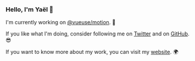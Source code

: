 ### Hello, I'm Yaël 👋

I'm currently working on [@vueuse/motion](https://github.com/vueuse/motion). 🤹

If you like what I'm doing, consider following me on [Twitter](https://twitter.com/yaeeelglx) and on [GitHub](https://github.com/Tahul). 😎

If you want to know more about my work, you can visit my [website](https://yael.dev). 🌍
